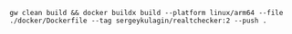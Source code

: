 ``gw clean build && docker buildx build --platform linux/arm64 --file ./docker/Dockerfile --tag sergeykulagin/realtchecker:2 --push .
``
